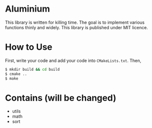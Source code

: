 # Aluminium
This library is written for killing time.
The goal is to implement various functions thinly and widely.
This library is published under MIT licence.

# How to Use
First, write your code and add your code into `CMakeLists.txt`.
Then,
```bash
$ mkdir build && cd build
$ cmake ..
$ make
```

# Contains (will be changed)
* utils
* math
* sort
